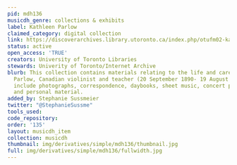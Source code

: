 ```yaml
---
pid: mdh136
musicdh_genre: collections & exhibits
label: Kathleen Parlow
claimed_category: digital collection
link: https://discoverarchives.library.utoronto.ca/index.php/otufm02-kathleen-parlow
status: active
open_access: 'TRUE'
creators: University of Toronto Libraries
stewards: Univerity of Toronto/Internet Archive
blurb: This collection contains materials relating to the life and career of Kathleen
  Parlow, Canadian violinist and teacher (20 September 1890- 19 August 1963). Materials
  include photographs, correspondence, daybooks, sheet music, concert programs, press,
  and personal material.
added_by: Stephanie Sussmeier
twitter: "@StephanieSussme"
tools_used:
code_repository:
order: '135'
layout: musicdh_item
collection: musicdh
thumbnail: img/derivatives/simple/mdh136/thumbnail.jpg
full: img/derivatives/simple/mdh136/fullwidth.jpg
---
```

